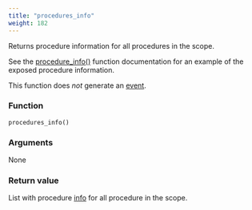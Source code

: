 ```yaml
---
title: "procedures_info"
weight: 182
---
```


Returns procedure information for all procedures in the scope.

See the [procedure_info()](../procedure_info) function documentation for an example of the exposed procedure information.

This function does *not* generate an [event](../../overview/events).

### Function
`procedures_info()`

### Arguments
None

### Return value
List with procedure [info](../../data-types/info) for all procedure in the scope.